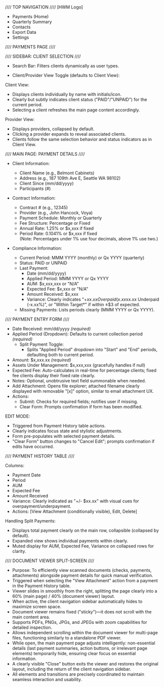 //// TOP NAVIGATION ////
[HWM Logo]
- Payments (Home)
- Quarterly Summary
- Contacts
- Export Data
- Settings


//// PAYMENTS PAGE ////

//// SIDEBAR: CLIENT SELECTION ////
- Search Bar: Filters clients dynamically as user types.

- Client/Provider View Toggle (defaults to Client View):

Client View:
- Displays clients individually by name with initials/icon.
- Clearly but subtly indicates client status ("PAID"/"UNPAID") for the current period.
- Selecting a client refreshes the main page content accordingly.

Provider View:
- Displays providers, collapsed by default.
- Clicking a provider expands to reveal associated clients.
- Clients follow the same selection behavior and status indicators as in Client View.

//// MAIN PAGE: PAYMENT DETAILS ////

- Client Information:
  - Client Name (e.g., Belmont Cabinets)
  - Address (e.g., 187 109th Ave E, Seattle WA 98102)
  - Client Since (mm/dd/yyyy)
  - Participants (#)

- Contract Information:
  - Contract # (e.g., 12345)
  - Provider (e.g., John Hancock, Voya)
  - Payment Schedule: Monthly or Quarterly
  - Fee Structure: Percentage or Fixed
  - Annual Rate: 1.25% or $x,xxx if fixed
  - Period Rate: 0.1041% or $x,xxx if fixed  
(Note: Percentages under 1% use four decimals, above 1% use two.)

- Compliance Information:
  - Current Period: MMM YYYY (monthly) or Qx YYYY (quarterly)
  - Status: PAID or UNPAID
  - Last Payment:
    - Date (mm/dd/yyyy)
    - Applied Period: MMM YYYY or Qx YYYY
    - AUM: $x,xxx,xxx or "N/A"
    - Expected Fee: $x,xxx or "N/A"
    - Amount Received: $x,xxx
    - Variance: Clearly indicates "+$xx.xx Overpaid (x.xx%)", "-$xx.xx Underpaid (-x.xx%)", or "Within Target*" if within ±$3 of expected.
  - Missing Payments: Lists periods clearly (MMM YYYY or Qx YYYY).

//// PAYMENT ENTRY FORM ////

- Date Received: mm/dd/yyyy *(required)*
- Applied Period (Dropdown): Defaults to current collection period *(required)*
  - Split Payment Toggle:
    - Splits "Applied Period" dropdown into "Start" and "End" periods, defaulting both to current period.
- Amount: $x,xxx.xx *(required)*
- Assets Under Management: $x,xxx,xxx (gracefully handles if null)
- Expected Fee: Auto-calculates in real-time for percentage clients; fixed fee clients display their fixed rate clearly.
- Notes: Optional, unobtrusive text field summonable when needed.
- Add Attachment: Opens file explorer; attached filename clearly displayed with removable "[x]" option, similar to email attachment UX.
- Actions:
  - Submit: Checks for required fields; notifies user if missing.
  - Clear Form: Prompts confirmation if form has been modified.

EDIT MODE:
- Triggered from Payment History table actions.
- Clearly indicates focus state and stylistic adjustments.
- Form pre-populates with selected payment details.
- "Clear Form" button changes to "Cancel Edit"; prompts confirmation if edits have occurred.

//// PAYMENT HISTORY TABLE ////

Columns:
- Payment Date
- Period
- AUM
- Expected Fee
- Amount Received
- Variance: Clearly indicated as "+/- $xx.xx" with visual cues for overpayment/underpayment.
- Actions: [View Attachment (conditionally visible), Edit, Delete]

Handling Split Payments:
- Displays total payment clearly on the main row, collapsible (collapsed by default).
- Expanded view shows individual payments within clearly.
- Muted display for AUM, Expected Fee, Variance on collapsed rows for clarity.

//// DOCUMENT VIEWER SPLIT-SCREEN ////

- Purpose: To efficiently view scanned documents (checks, payments, attachments) alongside payment details for quick manual verification.
- Triggered when selecting the "View Attachment" action from a payment in the Payment History table.
- Viewer slides in smoothly from the right, splitting the page clearly into a 60% (main page) / 40% (document viewer) layout.
- When active, the client navigation sidebar automatically hides to maximize screen space.
- Document viewer remains fixed ("sticky")—it does not scroll with the main content area.
- Supports PDFs, PNGs, JPGs, and JPEGs with zoom capabilities for detailed inspection.
- Allows independent scrolling within the document viewer for multi-page files, functioning similarly to a standalone PDF viewer.
- While open, the main payment page adjusts intelligently: non-essential details (last payment summaries, action buttons, or irrelevant page elements) temporarily hide, ensuring clear focus on essential information.
- A clearly visible "Close" button exits the viewer and restores the original layout, including the return of the client navigation sidebar.
- All elements and transitions are precisely coordinated to maintain seamless interaction and usability.
